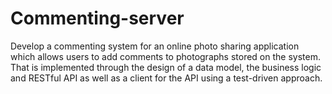 # Commenting-server
Develop a commenting system for an online photo sharing application which allows users to add comments to photographs stored on the system. That is implemented through the design of a data model, the business logic and RESTful API as well as a client for the API using a test-driven approach.
